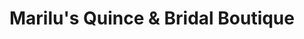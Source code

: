 ---
title: "Marilu's Quince & Bridal Boutique"
url: /milwaukee/marilus-quince-und-bridal-boutique/
shop: Kleidung
---